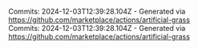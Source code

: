 Commits: 2024-12-03T12:39:28.104Z - Generated via https://github.com/marketplace/actions/artificial-grass
<br>
Commits: 2024-12-03T12:39:28.104Z - Generated via https://github.com/marketplace/actions/artificial-grass
<br>
